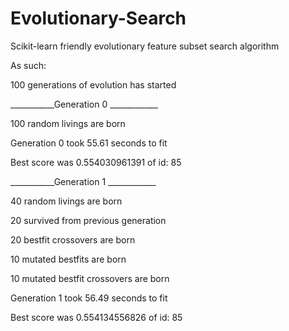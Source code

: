 # Evolutionary-Search
Scikit-learn friendly evolutionary feature subset search algorithm

As such:

100 generations of evolution has started

___________Generation 0 ____________

100 random livings are born

Generation 0 took 55.61 seconds to fit

Best score was 0.554030961391 of id: 85

___________Generation 1 ____________

40 random livings are born

20 survived from previous generation

20 bestfit crossovers are born

10 mutated bestfits are born

10 mutated bestfit crossovers are born

Generation 1 took 56.49 seconds to fit

Best score was 0.554134556826 of id: 85
